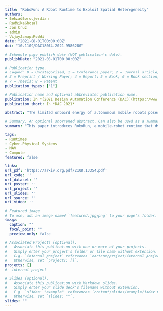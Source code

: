 ```yaml
---
title: "RoboRun: A Robot Runtime to Exploit Spatial Heterogeneity"
authors:
- BehzadBoroujerdian
- RadhikaGhosal
- Jon Cruz
- admin
- VijayJanapaReddi
date: "2021-08-01T00:00:00Z"
doi: "10.1109/DAC18074.2021.9586280"

# Schedule page publish date (NOT publication's date).
publishDate: "2021-08-01T00:00:00Z"

# Publication type.
# Legend: 0 = Uncategorized; 1 = Conference paper; 2 = Journal article;
# 3 = Preprint / Working Paper; 4 = Report; 5 = Book; 6 = Book section;
# 7 = Thesis; 8 = Patent
publication_types: ["1"]

# Publication name and optional abbreviated publication name.
publication: In *[2021 Design Automation Conference (DAC)](https://www.dac.com/)*
publication_short: In *DAC 2021*

abstract: "The limited onboard energy of autonomous mobile robots poses a tremendous challenge for practical deployment. Hence, efficient computing solutions are imperative. A crucial shortcoming of state-of-the-art computing solutions is that they ignore the robot's operating environment heterogeneity and make static, worst-case assumptions. As this heterogeneity impacts the system's computing payload, an optimal system must dynamically capture these changes in the environment and adjust its computational resources accordingly. This paper introduces RoboRun, a mobile-robot runtime that dynamically exploits the compute-environment synergy to improve performance and energy. We implement RoboRun in the Robot Operating System (ROS) and evaluate it on autonomous drones. We compare RoboRun against a state-of-the-art static design and show 4.5X and 4X improvements in mission time and energy, respectively, as well as a 36% reduction in CPU utilization."

# Summary. An optional shortened abstract. Can also be used as a summary for an extended abstract or poster etc.
summary: "This paper introduces RoboRun, a mobile-robot runtime that dynamically exploits the compute-environment synergy to improve performance and energy. We implement RoboRun in the Robot Operating System (ROS) and evaluate it on autonomous drones. We compare RoboRun against a state-of-the-art static design and show 4.5X and 4X improvements in mission time and energy, respectively, as well as a 36% reduction in CPU utilization."

tags:
- Runtimes
- Cyber-Physical Systems
- MAV
- Compute
featured: false

links:
url_pdf: 'https://arxiv.org/pdf/2108.13354.pdf'
url_code: ''
url_dataset: ''
url_poster: ''
url_project: ''
url_slides: ''
url_source: ''
url_video: ''

# Featured image
# To use, add an image named `featured.jpg/png` to your page's folder. 
image:
  caption: ""
  focal_point: ""
  preview_only: false

# Associated Projects (optional).
#   Associate this publication with one or more of your projects.
#   Simply enter your project's folder or file name without extension.
#   E.g. `internal-project` references `content/project/internal-project/index.md`.
#   Otherwise, set `projects: []`.
projects: []
#- internal-project

# Slides (optional).
#   Associate this publication with Markdown slides.
#   Simply enter your slide deck's filename without extension.
#   E.g. `slides: "example"` references `content/slides/example/index.md`.
#   Otherwise, set `slides: ""`.
slides: ""
---
```


<!-- {{% alert note %}}
Click the *Cite* button above to demo the feature to enable visitors to import publication metadata into their reference management software.
{{% /alert %}}

{{% alert note %}}
Click the *Slides* button above to demo Academic's Markdown slides feature.
{{% /alert %}} -->

<!-- Supplementary notes can be added here, including [code and math](https://sourcethemes.com/academic/docs/writing-markdown-latex/). -->

